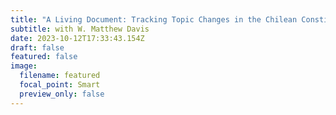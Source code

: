 ```yaml
---
title: "A Living Document: Tracking Topic Changes in the Chilean Constitution"
subtitle: with W. Matthew Davis
date: 2023-10-12T17:33:43.154Z
draft: false
featured: false
image:
  filename: featured
  focal_point: Smart
  preview_only: false
---
```

